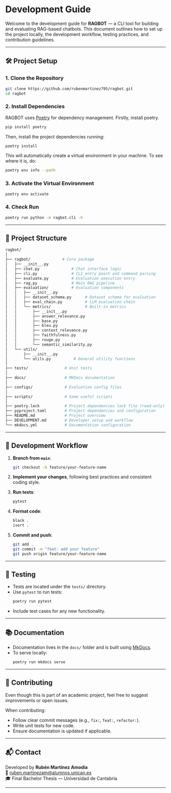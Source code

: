 # Development Guide

Welcome to the development guide for **RAGBOT** — a CLI tool for building and evaluating
RAG-based chatbots. This document outlines how to set up the project locally, the
development workflow, testing practices, and contribution guidelines.

---

## 🛠️ Project Setup

### 1. Clone the Repository

```bash
git clone https://github.com/rubenmartinez795/ragbot.git
cd ragbot
```

### 2. Install Dependencies

RAGBOT uses [Poetry](https://python-poetry.org/) for dependency management. Firstly, install
poetry.
```bash
pip install poetry
```

Then, install the project dependencies running:
```bash
poetry install
```
This will automatically create a virtual environment in your machine. To see where it is, do:
```bash
poetry env info --path
```

### 3. Activate the Virtual Environment

```bash
poetry env activate
```

### 4. Check Run

```bash
poetry run python -m ragbot.cli -h
```

---

## 📁 Project Structure

```bash
ragbot/
│
├── ragbot/              # Core package
│   ├── __init__.py
│   ├── chat.py              # Chat interface logic
│   ├── cli.py               # CLI entry point and command parsing
│   ├── evaluate.py          # Evaluation execution entry
│   ├── rag.py               # Main RAG pipeline
│   ├── evaluation/          # Evaluation components
│   │   ├── __init__.py
│   │   ├── dataset_schema.py      # Dataset schema for evaluation
│   │   ├── eval_chain.py          # LLM evaluation chain
│   │   └── metrics/               # Built-in metrics
│   │       ├── __init__.py
│   │       ├── answer_relevance.py
│   │       ├── base.py
│   │       ├── bleu.py
│   │       ├── context_relevance.py
│   │       ├── faithfulness.py
│   │       ├── rouge.py
│   │       └── semantic_similarity.py
│   └── utils/
│       ├── __init__.py
│       └── utils.py          # General utility functions
│
├── tests/                # Unit tests
│
├── docs/                 # MkDocs documentation
│
├── configs/              # Evaluation config files
│
├── scripts/              # Some useful scripts
│
├── poetry.lock           # Project dependencies lock file (read-only)
├── pyproject.toml        # Project dependencies and configuration
├── README.md             # Project overview
├── DEVELOPMENT.md        # Developer setup and workflow
└── mkdocs.yml            # Documentation configuration
```

---

## 🚀 Development Workflow

1. **Branch from `main`**:
   ```bash
   git checkout -b feature/your-feature-name
   ```

2. **Implement your changes**, following best practices and consistent coding style.

3. **Run tests**:
   ```bash
   pytest
   ```

4. **Format code**:
   ```bash
   black .
   isort .
   ```

5. **Commit and push**:
   ```bash
   git add .
   git commit -m "feat: add your feature"
   git push origin feature/your-feature-name
   ```

---

## 🧪 Testing

- Tests are located under the `tests/` directory.
- Use `pytest` to run tests:
  ```bash
  poetry run pytest
  ```
- Include test cases for any new functionality.

---

## 📚 Documentation

- Documentation lives in the `docs/` folder and is built using [MkDocs](https://www.mkdocs.org/).
- To serve locally:
  ```bash
  poetry run mkdocs serve
  ```

---

## 🤝 Contributing

Even though this is part of an academic project, feel free to suggest improvements or open issues.

When contributing:

- Follow clear commit messages (e.g., `fix:`, `feat:`, `refactor:`).
- Write unit tests for new code.
- Ensure documentation is updated if applicable.

---

## 📬 Contact

Developed by **Rubén Martínez Amodia**  
📧 ruben.martinezam@alumnos.unican.es  
🎓 Final Bachelor Thesis — Universidad de Cantabria

---
